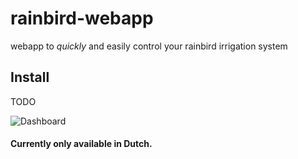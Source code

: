 # rainbird-webapp
webapp to *quickly* and easily control your rainbird irrigation system

## Install
TODO

![Dashboard](.png)

#### Currently only available in Dutch.
